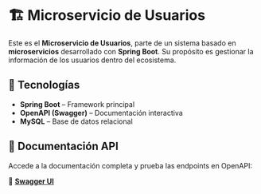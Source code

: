 # 🏗️ Microservicio de Usuarios  

Este es el **Microservicio de Usuarios**, parte de un sistema basado en **microservicios** desarrollado con **Spring Boot**. Su propósito es gestionar la información de los usuarios dentro del ecosistema.  

## 🚀 Tecnologías  

- **Spring Boot** – Framework principal  
- **OpenAPI (Swagger)** – Documentación interactiva  
- **MySQL** – Base de datos relacional  

## 📖 Documentación API  

Accede a la documentación completa y prueba las endpoints en OpenAPI:  

🔗 **[Swagger UI](http://217.154.10.67:8080/swagger-ui/index.html)**  
